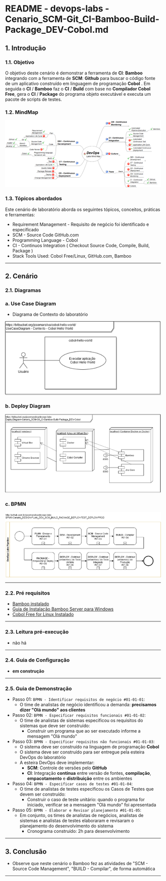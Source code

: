 # README - devops-labs - Cenario_SCM-Git_CI-Bamboo-Build-Package_DEV-Cobol.md

## 1. Introdução

### 1.1. Objetivo
O objetivo deste cenário é demonstrar a ferramenta de **CI**: **Bamboo** integrando com a ferramenta de **SCM**: **Github** para buscar o código fonte de um aplicativo construído em linguagem de programação **Cobol** . Em seguida o **CI** / **Bamboo** faz o **CI** / **Build** com base no **Compilador Cobol Free**, gera o **CI** / **Package** do programa objeto executável e executa um pacote de scripts de testes.

### 1.2. MindMap
![MindMap DevOps SCM-Git_CI-Bamboo-Build-Package_DEV-Cobol.png](doc/MindMap%20DevOps%20SCM-Git_CI-Bamboo-Build-Package_DEV-Cobol.png)


### 1.3. Tópicos abordados
Este cenário de laboratório aborda os seguintes tópicos, conceitos, práticas e ferramentas:

* Requirement Management - Requisito de negócio foi identificado e especificado
* SCM - Source Code GitHub.com
* Programming Language - Cobol
* CI - Continuos Integration ( Checkout Source Code, Compile, Build, Package )
* Stack Tools Used: Cobol Free/Linux, GitHub.com, Bamboo

---
## 2. Cenário

### 2.1. Diagramas 

### a. Use Case Diagram

* Diagrama de Contexto do laboratório

![UseCaseDiagram-Cenario_SCM-Git_CI-Bamboo-Build-Package_DEV-Cobol.png](doc/UseCaseDiagram-Cenario_SCM-Git_CI-Bamboo-Build-Package_DEV-Cobol.png)


### b. Deploy Diagram
![DeployDiagram-Cenario_SCM-Git_CI-Bamboo-Build-Package_DEV-Cobol.png](doc/DeployDiagram-Cenario_SCM-Git_CI-Bamboo-Build-Package_DEV-Cobol.png)



### c. BPMN
![BPMN-Cenario_DESIGN-PLAN_DEV_SCM_BUILD_PACKAGE_DEPLOY-TEST_DEPLOY-PROD.png](doc/BPMN-Cenario_DESIGN-PLAN_DEV_SCM_BUILD_PACKAGE_DEPLOY-TEST_DEPLOY-PROD.png)


---
### 2.2. Pré requisitos

* [Bamboo instalado](https://github.com/josemarsilva/eval-virtualbox-vm-ubuntu-server/doc/README_InstallBambooLicense_StepByStep.md)
* [Guia de Instalação Bamboo Server para Windows](README-GuiaInstalacao-Bambo-Windows.md)
* [Cobol Free for Linux Instalado](https://github.com/josemarsilva/eval-virtualbox-vm-ubuntu-server#321-compilador-cobol-free-linux)

---
### 2.3. Leitura pré-execução

* não há

---
### 2.4. Guia de Configuração

* __em construção__

---
### 2.5. Guia de Demonstração

* Passo 01: `BPMN - Identificar requisitos de negócio #01-01-01`: 
  * O time de analistas de negócio identificou a demanda: __precisamos dizer "Olá mundo" aos clientes__
* Passo 02: `BPMN - Especificar requisitos funcionais #01-01-02`: 
  * O time de analistas de sistemas especificou os requisitos do sistemas que deve ser construído:
    * Construir um programa que ao ser executado informe a mensagem "Olá mundo"
* Passo 03: `BPMN - Especificar requisitos não funcionais #01-01-03`:
    * O sistema deve ser construído na linguagem de programação **Cobol**
    * O sistema deve ser construído para ser entregue pela esteira DevOps do laboratório
    * A esteira DevOps deve implementar:
	  * **SCM**: Controle de versões pelo **GitHub**
	  * **CI**: Integração **contínua** entre versão de fontes, **compilação**, **empacotamento** e **distribuição** entre os ambientes
* Passo 04: `BPMN - Especificar casos de testes #01-01-04`: 
  * O time de analistas de testes especificou os Casos de Testes que devem ser construído:
    * Construir o caso de teste unitário: quando o programa for iniciado, verificar se a mensagem "Olá mundo" foi apresentada
* Passo 05: `BPMN - Elaborar e Revisar planejamento #01-01-05`:
  * Em conjunto, os times de analistas de negócios, analistas de sistemas e analistas de testes elaboraram e revisaram o planejamento do desenvolvimento do sistema
    * Cronograma construído: 2h para desenvolvimento

---
## 3. Conclusão
* Observe que neste cenário o Bamboo fez as atividades de "SCM - Source Code Management", "BUILD - Compilar", de forma automática


---